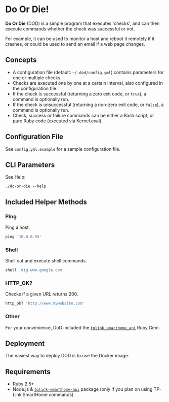 # Do Or Die!

**Do Or Die** (DOD) is a simple program that executes 'checks', and can then execute commands whether the check was successful or not. 

For example, it can be used to monitor a host and reboot it remotely if it crashes, or could be used to send an email if a web page changes.

## Concepts

* A configuration file (default: `~/.dod/config.yml`) contains parameters for one or multiple checks.
* Checks are executed one by one at a certain interval, also configured in the configuration file.
* If the check is successful (returning a zero exit code, or `true`), a command is optionally run.
* If the check is unsuccessful (returning a non-zero exit code, or `false`), a command is optionally run.
* Check, success or failure commands can be either a Bash script, or pure Ruby code (executed via Kernel.eval).

## Configuration File

See `config.yml.example` for a sample configuration file.

## CLI Parameters

See Help:

```shell
./do-or-die --help
```

## Included Helper Methods

### Ping

Ping a host.

```ruby
ping '10.0.0.55'
```

### Shell

Shell out and execute shell commands.

```ruby
shell 'dig www.google.com'
```

### HTTP_OK?

Checks if a given URL returns 200.

```ruby
http_ok? 'http://www.mywebsite.com'
```

### Other

For your convenience, DoD included the [`tplink_smarthome_api`](https://github.com/cmer/tplink_smarthome_api) Ruby Gem.

## Deployment

The easiest way to deploy DOD is to use the Docker image.

## Requirements

* Ruby 2.5+
* Node.js & [`tplink-smarthome-api`](https://www.npmjs.com/package/tplink-smarthome-api) package (only if you plan on using TP-Link SmartHome commands)


